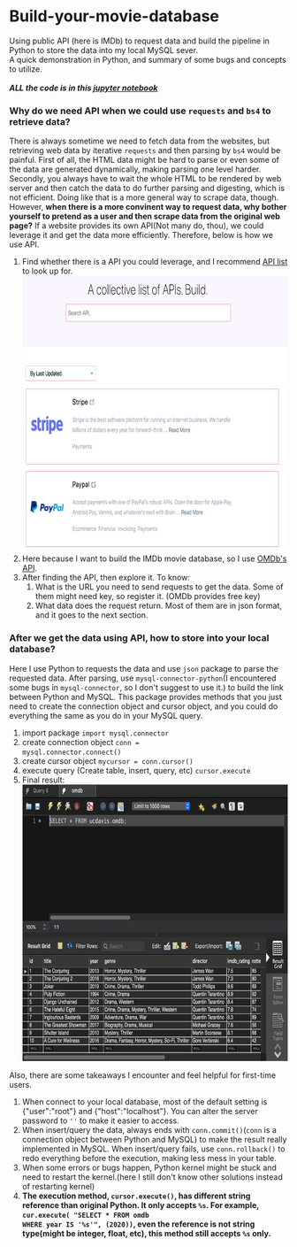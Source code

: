 # Build-your-movie-database
Using public API (here is IMDb) to request data and build the pipeline in Python to store the data into my local MySQL sever.<br>A quick demonstration in Python, and summary of some bugs and concepts to utilize.</br>
<br>***ALL the code is in this [jupyter notebook](https://github.com/TeddyWang0202/Build-your-movie-database/blob/master/Python_SQL_IMDb.ipynb)***</br> 

### Why do we need API when we could use <code>requests</code> and <code>bs4</code> to retrieve data?
There is always sometime we need to fetch data from the websites, but retrieving web data by iterative <code>requests</code> and then parsing by <code>bs4</code> would be painful. First of all, the HTML data might be hard to parse or even some of the data are generated dynamically, making parsing one level harder. Secondly, you always have to wait the whole HTML to be rendered by web server and then catch the data to do further parsing and digesting, which is not efficient. Doing like that is a more general way to scrape data, though. However, **when there is a more convinent way to request data, why bother yourself to pretend as a user and then scrape data from the original web page?** If a website provides its own API(Not many do, thou), we could leverage it and get the data more efficiently. Therefore, below is how we use API.

1. Find whether there is a API you could leverage, and I recommend [API list](https://apilist.fun/) to look up for. <img src="./img/apilist.png" width="500" height="500">
2. Here because I want to build the IMDb movie database, so I use [OMDb's API](http://www.omdbapi.com/).
3. After finding the API, then explore it. To know:
    1. What is the URL you need to send requests to get the data. Some of them might need key, so register it. (OMDb provides free key)
    2. What data does the request return. Most of them are in json format, and it goes to the next section.


### After we get the data using API, how to store into your local database?
Here I use Python to requests the data and use <code>json</code> package to parse the requested data. After parsing, use <code>mysql-connector-python</code>(I encountered some bugs in <code>mysql-connector</code>, so I don't suggest to use it.) to build the link between Python and MySQL. This package provides methods that you just need to create the connection object and cursor object, and you could do everything the same as you do in your MySQL query.
1. import package <code>import mysql.connector</code>
2. create connection object <code>conn = mysql.connector.connect()</code>
3. create cursor object <code>mycursor = conn.cursor()</code>
4. execute query (Create table, insert, query, etc) <code>cursor.execute</code>
5. Final result:
<br><img src="./img/result.png" width="500" height="500"> </br>

Also, there are some takeaways I encounter and feel helpful for first-time users.
1. When connect to your local database, most of the default setting is \{"user":"root"\} and \{"host":"localhost"\}. You can alter the server password to <code>''</code> to make it easier to access.
2. When insert/query the data, always ends with <code>conn.commit()</code>(<code>conn</code> is a connection object between Python and MySQL) to make the result really implemented in MySQL. When insert/query fails, use <code>conn.rollback()</code> to redo everything before the execution, making less mess in your table.
3. When some errors or bugs happen, Python kernel might be stuck and need to restart the kernel.(here I still don't know other solutions instead of restarting kernel)
4. **The execution method, <code>cursor.execute()</code>, has different string reference than original Python. It only accepts <code>%s</code>. For example, <code>cur.execute( "SELECT * FROM omdb WHERE year IS '%s'", (2020))</code>, even the reference is not string type(might be integer, float, etc), this method still accepts <code>%s</code> only.**
